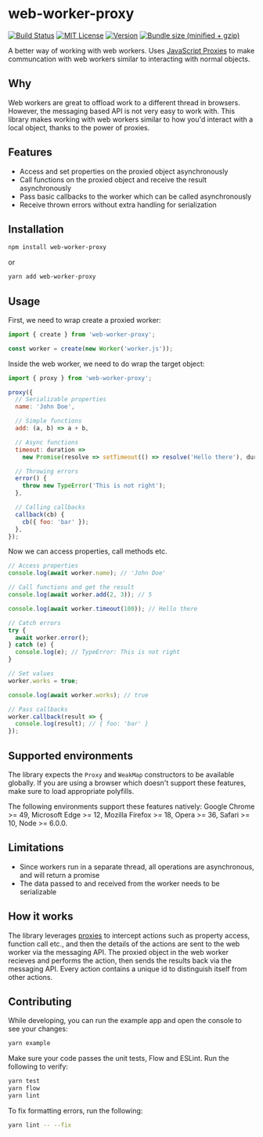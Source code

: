 # web-worker-proxy

[![Build Status][build-badge]][build]
[![MIT License][license-badge]][license]
[![Version][version-badge]][package]
[![Bundle size (minified + gzip)][bundle-size-badge]][bundle-size]

A better way of working with web workers. Uses [JavaScript Proxies](https://developer.mozilla.org/en-US/docs/Web/JavaScript/Reference/Global_Objects/Proxy) to make communcation with web workers similar to interacting with normal objects.

## Why

Web workers are great to offload work to a different thread in browsers. However, the messaging based API is not very easy to work with. This library makes working with web workers similar to how you'd interact with a local object, thanks to the power of proxies.

## Features

- Access and set properties on the proxied object asynchronously
- Call functions on the proxied object and receive the result asynchronously
- Pass basic callbacks to the worker which can be called asynchronously
- Receive thrown errors without extra handling for serialization

## Installation

```sh
npm install web-worker-proxy
```

or

```sh
yarn add web-worker-proxy
```

## Usage

First, we need to wrap create a proxied worker:

```js
import { create } from 'web-worker-proxy';

const worker = create(new Worker('worker.js'));
```

Inside the web worker, we need to do wrap the target object:

```js
import { proxy } from 'web-worker-proxy';

proxy({
  // Serializable properties
  name: 'John Doe',

  // Simple functions
  add: (a, b) => a + b,

  // Async functions
  timeout: duration =>
    new Promise(resolve => setTimeout(() => resolve('Hello there'), duration)),

  // Throwing errors
  error() {
    throw new TypeError('This is not right');
  },

  // Calling callbacks
  callback(cb) {
    cb({ foo: 'bar' });
  },
});
```

Now we can access properties, call methods etc.

```js
// Access properties
console.log(await worker.name); // 'John Doe'

// Call functions and get the result
console.log(await worker.add(2, 3)); // 5

console.log(await worker.timeout(100)); // Hello there

// Catch errors
try {
  await worker.error();
} catch (e) {
  console.log(e); // TypeError: This is not right
}

// Set values
worker.works = true;

console.log(await worker.works); // true

// Pass callbacks
worker.callback(result => {
  console.log(result); // { foo: 'bar' }
});
```

## Supported environments

The library expects the `Proxy` and `WeakMap` constructors to be available globally. If you are using a browser which doesn't support these features, make sure to load appropriate polyfills.

The following environments support these features natively: Google Chrome >= 49, Microsoft Edge >= 12, Mozilla Firefox >= 18, Opera >= 36, Safari >= 10, Node >= 6.0.0.

## Limitations

- Since workers run in a separate thread, all operations are asynchronous, and will return a promise
- The data passed to and received from the worker needs to be serializable

## How it works

The library leverages [proxies](https://developer.mozilla.org/en-US/docs/Web/JavaScript/Reference/Global_Objects/Proxy) to intercept actions such as property access, function call etc., and then the details of the actions are sent to the web worker via the messaging API. The proxied object in the web worker recieves and performs the action, then sends the results back via the messaging API. Every action contains a unique id to distinguish itself from other actions.

## Contributing

While developing, you can run the example app and open the console to see your changes:

```sh
yarn example
```

Make sure your code passes the unit tests, Flow and ESLint. Run the following to verify:

```sh
yarn test
yarn flow
yarn lint
```

To fix formatting errors, run the following:

```sh
yarn lint -- --fix
```

<!-- badges -->

[build-badge]: https://img.shields.io/circleci/project/github/satya164/web-worker-proxy/master.svg?style=flat-square
[build]: https://circleci.com/gh/satya164/web-worker-proxy
[license-badge]: https://img.shields.io/npm/l/web-worker-proxy.svg?style=flat-square
[license]: https://opensource.org/licenses/MIT
[version-badge]: https://img.shields.io/npm/v/web-worker-proxy.svg?style=flat-square
[package]: https://www.npmjs.com/package/web-worker-proxy
[bundle-size-badge]: https://img.shields.io/bundlephobia/minzip/web-worker-proxy.svg?style=flat-square
[bundle-size]: https://bundlephobia.com/result?p=web-worker-proxy
